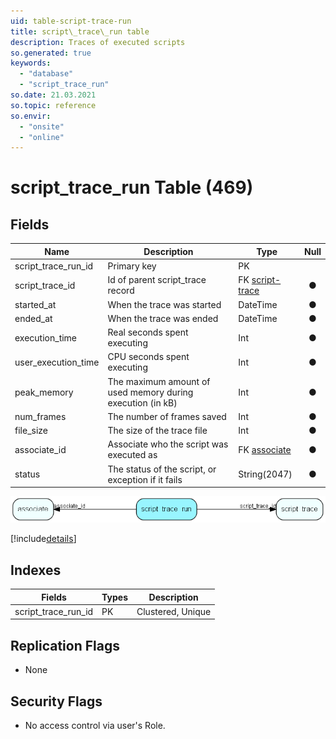 ```yaml
---
uid: table-script-trace-run
title: script\_trace\_run table
description: Traces of executed scripts
so.generated: true
keywords:
  - "database"
  - "script_trace_run"
so.date: 21.03.2021
so.topic: reference
so.envir:
  - "onsite"
  - "online"
---
```


# script\_trace\_run Table (469)

## Fields

| Name | Description | Type | Null |
|------|-------------|------|:----:|
|script\_trace\_run\_id|Primary key|PK| |
|script\_trace\_id|Id of parent script_trace record|FK [script-trace](script-trace.md)|&#x25CF;|
|started\_at|When the trace was started|DateTime|&#x25CF;|
|ended\_at|When the trace was ended|DateTime|&#x25CF;|
|execution\_time|Real seconds spent executing|Int|&#x25CF;|
|user\_execution\_time|CPU seconds spent executing|Int|&#x25CF;|
|peak\_memory|The maximum amount of used memory during execution (in kB)|Int|&#x25CF;|
|num\_frames|The number of frames saved|Int|&#x25CF;|
|file\_size|The size of the trace file|Int|&#x25CF;|
|associate\_id|Associate who the script was executed as|FK [associate](associate.md)|&#x25CF;|
|status|The status of the script, or exception if it fails|String(2047)|&#x25CF;|


![script_trace_run table relationship diagram](./media/script_trace_run.png)

[!include[details](./includes/script-trace-run.md)]

## Indexes

| Fields | Types | Description |
|--------|-------|-------------|
|script\_trace\_run\_id |PK |Clustered, Unique |

## Replication Flags

* None

## Security Flags

* No access control via user's Role.

